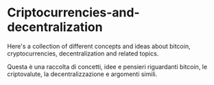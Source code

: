 # Criptocurrencies-and-decentralization
Here's a collection of different concepts and ideas about bitcoin, cryptocurrencies, decentralization and related topics.


Questa è una raccolta di concetti, idee e pensieri riguardanti bitcoin, le criptovalute, la decentralizzazione e argomenti simili.
